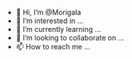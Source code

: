- 👋 Hi, I’m @Morigala
- 👀 I’m interested in ...
- 🌱 I’m currently learning ...
- 💞️ I’m looking to collaborate on ...
- 📫 How to reach me ...

<!---
Morigala/Morigala is a ✨ special ✨ repository because its `README.md` (this file) appears on your GitHub profile.
You can click the Preview link to take a look at your changes.
--->
